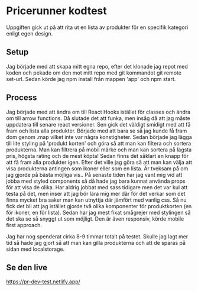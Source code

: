 # Pricerunner kodtest

Uppgiften gick ut på att rita ut en lista av produkter för en specifik kategori enligt egen design. 

## Setup

Jag började med att skapa mitt egna repo, efter det klonade jag repot med koden och pekade om den mot mitt repo med
git kommandot git remote set-url. Sedan körde jag npm install från mappen 'app' och npm start.


## Process

Jag började med att ändra om till React Hooks istället för classes och ändra om till arrow functions. Då slutade det att funka,
men insåg då att jag måste uppdatera till senare react versioner.
Sen gick det väldigt smidigt med att få fram och lista alla produkter. Började med att bara se så jag kunde få fram dom genom .map vilket
inte var några konstigheter. 
Sedan började jag lägga till lite styling på 'produkt korten' och göra så att man kan filtera och sortera produkterna. 
Man kan filtrera på mobil märke och man kan sortera på lägsta pris, högsta rating och de mest köpta! Sedan finns det såklart
en knapp för att få fram alla produkter igen. 
Efter det ville jag göra så att man kan välja att visa produkterna antingen som ikoner eller som en lista. Är tveksam på om jag gjorde
på bästa möjliga vis.. På senaste tiden har jag vant mig vid att jobba med styled components så då hade jag bara kunnat använda props
för att visa de olika. Har aldrig jobbat med sass tidigare men det var kul att testa på det, men inser att jag bör lära mig mer där för
det verkar som det finns mycket bra saker man kan utnyttja där jämfört med vanlig css. Så nu fick det bli att jag istället gjorde två
olika komponenter för produktkorten (en för ikoner, en för lista). 
Sedan har jag mest fixat smågrejer med stylingen så det ska se så snyggt ut som möjligt. Den är även responsiv, körde mobile first approach.

Jag har nog spenderat cirka 8-9 timmar totalt på testet. Skulle jag lagt mer tid så hade jag gjort så att man kan gilla produkterna och att
de sparas på sidan med localstorage. 


## Se den live

https://pr-dev-test.netlify.app/

